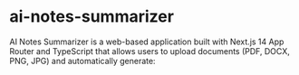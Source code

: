 # ai-notes-summarizer
AI Notes Summarizer is a web-based application built with Next.js 14 App Router and TypeScript that allows users to upload documents (PDF, DOCX, PNG, JPG) and automatically generate:
